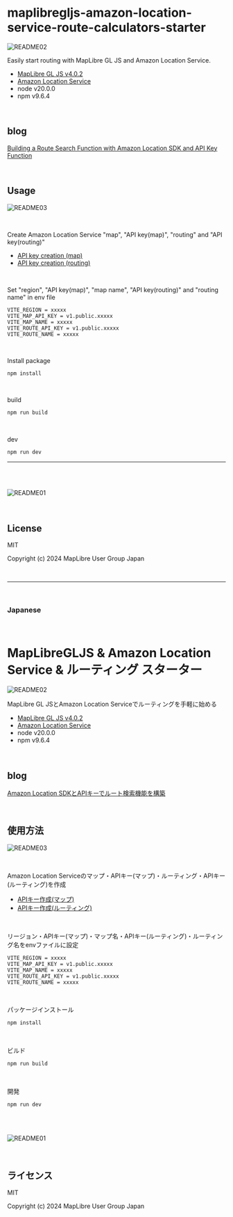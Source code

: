 # maplibregljs-amazon-location-service-route-calculators-starter

![README02](img/README02.png)

Easily start routing with MapLibre GL JS and Amazon Location Service.  
- [MapLibre GL JS v4.0.2](https://maplibre.org)  
- [Amazon Location Service](https://aws.amazon.com/location)  
- node v20.0.0
- npm v9.6.4

<br>

## blog

[Building a Route Search Function with Amazon Location SDK and API Key Function](https://dev.to/aws-heroes/building-a-route-search-function-with-amazon-location-sdk-and-api-key-function-42im)

<br>

## Usage

![README03](img/README03.png)

<br>

Create Amazon Location Service "map", "API key(map)", "routing" and "API key(routing)"

- [API key creation (map)](https://memo.dayjournal.dev/memo/amazon-location-service-004)  
- [API key creation (routing)](https://memo.dayjournal.dev/memo/amazon-location-service-006)  

<br>

Set "region", "API key(map)", "map name", "API key(routing)" and "routing name" in env file
```env
VITE_REGION = xxxxx
VITE_MAP_API_KEY = v1.public.xxxxx
VITE_MAP_NAME = xxxxx
VITE_ROUTE_API_KEY = v1.public.xxxxx
VITE_ROUTE_NAME = xxxxx
```

<br>

Install package
```bash
npm install
```

<br>

build
```bash
npm run build
```

<br>

dev
```bash
npm run dev
```

---

<br>
<br>

![README01](img/README01.gif)

<br>

## License
MIT

Copyright (c) 2024 MapLibre User Group Japan

<br>

---

<br>

### Japanese

<br>

# MapLibreGLJS & Amazon Location Service & ルーティング スターター

![README02](img/README02.png)

MapLibre GL JSとAmazon Location Serviceでルーティングを手軽に始める
- [MapLibre GL JS v4.0.2](https://maplibre.org)  
- [Amazon Location Service](https://aws.amazon.com/location)  
- node v20.0.0
- npm v9.6.4

<br>

## blog

[Amazon Location SDKとAPIキーでルート検索機能を構築](https://zenn.dev/mierune/articles/try-109-amazon-location-service)

<br>

##  使用方法

![README03](img/README03.png)

<br>

Amazon Location Serviceのマップ・APIキー(マップ)・ルーティング・APIキー(ルーティング)を作成

- [APIキー作成(マップ)](https://memo.dayjournal.dev/memo/amazon-location-service-004)  
- [APIキー作成(ルーティング)](https://memo.dayjournal.dev/memo/amazon-location-service-006)  

<br>

リージョン・APIキー(マップ)・マップ名・APIキー(ルーティング)・ルーティング名をenvファイルに設定
```env
VITE_REGION = xxxxx
VITE_MAP_API_KEY = v1.public.xxxxx
VITE_MAP_NAME = xxxxx
VITE_ROUTE_API_KEY = v1.public.xxxxx
VITE_ROUTE_NAME = xxxxx
```

<br>

パッケージインストール

```bash
npm install
```

<br>

ビルド

```bash
npm run build
```

<br>

開発

```bash
npm run dev
```

<br>
<br>

![README01](img/README01.gif)

<br>

## ライセンス
MIT

Copyright (c) 2024 MapLibre User Group Japan

<br>
